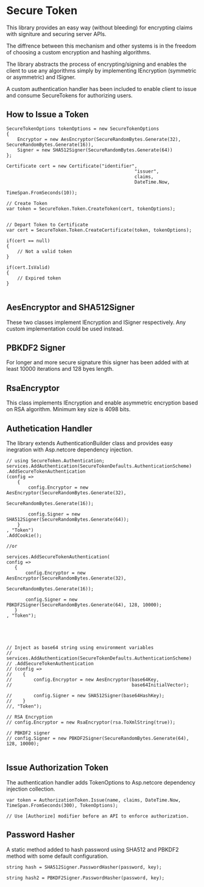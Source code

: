 ﻿# Secure Token

This library provides an easy way (without bleeding) for encrypting claims with signiture and securing server APIs. 

The diffrence between this mechanism and other systems is in the freedom of choosing a custom encryption and hashing algorithms.

The library abstracts the process of encrypting/signing and enables the client to use any algorithms simply by implementing  IEncryption (symmetric or asymmetric) and ISigner.


A custom authentication handler has been included to enable client to issue and consume SecureTokens for authorizing users.


## How to Issue a Token

```
SecureTokenOptions tokenOptions = new SecureTokenOptions
{
    Encryptor = new AesEncryptor(SecureRandomBytes.Generate(32), SecureRandomBytes.Generate(16)),
    Signer = new SHA512Signer(SecureRandomBytes.Generate(64))
};

Certificate cert = new Certificate("identifier",
                                               "issuer",
                                               claims,
                                               DateTime.Now,
                                               TimeSpan.FromSeconds(10));

// Create Token
var token = SecureToken.Token.CreateToken(cert, tokenOptions);


// Depart Token to Certificate
var cert = SecureToken.Token.CreateCertificate(token, tokenOptions);

if(cert == null)
{
    // Not a valid token
}

if(cert.IsValid)
{
    // Expired token
}


```

## AesEncryptor and SHA512Signer
These two classes implement IEncryption and ISigner respectively. Any custom implementation could be used instead.

## PBKDF2 Signer
For longer and more secure signature this signer has been added with at least 10000 iterations and 128 byes length.

## RsaEncryptor
This class implements IEncryption and enable asymmetric encryption based on RSA algorithm. Minimum key size is 4098 bits.

## Authetication Handler
The library extends AuthenticationBuilder class and provides easy inegration with Asp.netcore dependency injection.


```
// using SecureToken.Authentication;
services.AddAuthentication(SecureTokenDefaults.AuthenticationScheme)
.AddSecureTokenAuthentication
(config =>
    {
        config.Encryptor = new AesEncryptor(SecureRandomBytes.Generate(32),
                                            SecureRandomBytes.Generate(16));

        config.Signer = new SHA512Signer(SecureRandomBytes.Generate(64));
    }
, "Token")
.AddCookie(); 

//or

services.AddSecureTokenAuthentication(
config =>
   {
       config.Encryptor = new AesEncryptor(SecureRandomBytes.Generate(32),
                                           SecureRandomBytes.Generate(16));

       config.Signer = new PBKDF2Signer(SecureRandomBytes.Generate(64), 128, 10000);
   }
, "Token");


            
            

// Inject as base64 string using environment variables
// services.AddAuthentication(SecureTokenDefaults.AuthenticationScheme)
// .AddSecureTokenAuthentication
// (config =>
//    {
//        config.Encryptor = new AesEncryptor(base64Key,
//                                            base64InitialVector);

//        config.Signer = new SHA512Signer(base64HashKey);
//    }
//, "Token");

// RSA Encryption
// config.Encryptor = new RsaEncryptor(rsa.ToXmlString(true));

// PBKDF2 signer
// config.Signer = new PBKDF2Signer(SecureRandomBytes.Generate(64), 128, 10000);


```

## Issue Authorization Token
The authentication handler adds TokenOptions to Asp.netcore dependency injection collection.

```
var token = AuthorizationToken.Issue(name, claims, DateTime.Now, TimeSpan.FromSeconds(300), TokenOptions);

// Use [Authorize] modifier before an API to enforce authorization. 

```

## Password Hasher 
A static method added to hash password using SHA512 and PBKDF2 method with some default configuration.

```
string hash = SHA512Signer.PasswordHasher(password, key);

string hash2 = PBKDF2Signer.PasswordHasher(password, key);

```








